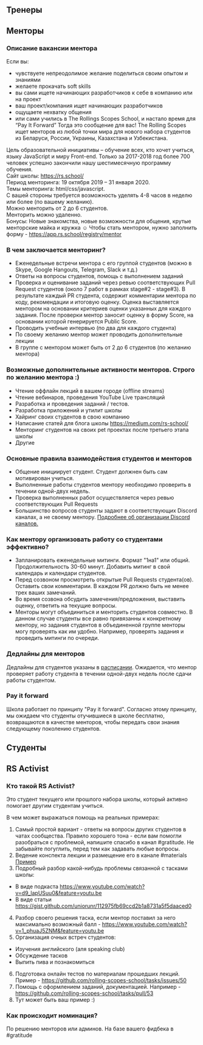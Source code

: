 ## Тренеры

## Менторы
### Описание вакансии ментора 
Если вы:
- чувствуете непреодолимое желание поделиться своим опытом и знаниями
- желаете прокачать soft skills
- вы сами ищете начинающих разработчиков к себе в компанию или на проект
- ваш проект/компания ищет начинающих разработчиков  
- ощущаете нехватку общения
- или сами учились в The Rollings Scopes School, и настало время для “Pay It Forward”
Тогда это сообщение для вас!
The Rolling Scopes ищет менторов из любой точки мира для нового набора студентов из Беларуси, России, Украины, Казахстана и Узбекистана.

Цель образовательной инициативы – обучение всех, кто хочет учиться, языку JavaScript и миру Front-end. Только за 2017-2018 год более 700 человек успешно закончили нашу шестимесячную программу обучения.  
Сайт школы: https://rs.school/  
Период менторинга: 19 октября 2019 – 31 января 2020.  
Темы менторинга: html/css/javascript.  
С вашей стороны требуется возможность уделять 4-8 часов в неделю или более (по вашему желанию).  
Можно менторить от 2 до 6 студентов.  
Менторить можно удаленно.  
Бонусы: Новые знакомства, новые возможности для общения, крутые менторские майка и кружка ☺️
Чтобы стать ментором, нужно заполнить форму - https://app.rs.school/registry/mentor

### В чем заключается менторинг?
- Еженедельные встречи ментора c его группой студентов (можно в Skype, Google Hangouts, Telegram, Slack и т.д.)
- Ответы на вопросы студентов, помощь с выполнением заданий
- Проверка и оценивание заданий через ревью соответствующих Pull Request студентов (около 7 работ в рамках stage#2 - stage#3). В результате каждый PR студента, содержит комментарии ментора по коду, рекомендации и итоговую оценку. Оценка выставляется ментором на основании критериев оценки указанных для каждого задания. После проверки ментор заносит оценку в форму Score, на основании которой генерируется Public Score.
- Проводить учебные интервью (по два для каждого студента)
- По своему желанию ментор может проводить дополнительные лекции 
- В группе с ментором может быть от 2 до 6 студентов (по желанию ментора)

### Возможные дополнительные активности менторов. Строго по желанию ментора :)
- Чтение оффлайн лекций в вашем городе (offline streams)
- Чтение вебинаров, проведения YouTube Live трансляций
- Разработка и проведения заданий / тестов.
- Разработка приложений и утилит школы
- Хайринг своих студентов в свою компанию
- Написание статей для блога школы https://medium.com/rs-school/
- Менторинг студентов на своих pet проектах после третьего этапа школы
- Другие

### Основные правила взаимодействия студентов и менторов
- Общение инициирует студент. Студент должнен быть сам мотивирован учиться. 
- Выполненные работы студентов ментору необходимо проверить в течении одной-двух недель.
- Проверка выполненных работ осуществляется через ревью соответствующих Pull Requests
- Большинство вопросов студенты задают в соответствующих Discord каналах, а не своему ментору. [Подробнее об организации Discord каналов.](discussion-rules.md)

### Как ментору организовать работу со студентами эффективно?
- Запланировать еженедельные митинги. Формат "1на1" или общий. Продолжительность 30-60 минут. Добавить митинг в свой календарь и календари студентов.
- Перед созвоном просмотреть открытые Pull Requests студента(ов). Оставить свои комментарии. В каждом PR должно быть не менее трех ваших замечаний. 
- Во время созвона обсудить замечения/предложения, выставить оценку, ответить на текущие вопросы. 
- Менторы могут объединиться и менторить студентов совместно. В данном случае студенты все равно привязанны к конкретному ментору, но задания студентов в объединенной группе менторы могу проверять как им удобно. Например, проверять задания и проведить митинги по очереди.
   
### Дедлайны для менторов 
Дедлайны для студентов указаны в [расписании](https://docs.google.com/spreadsheets/d/1oM2O8DtjC0HodB3j7hcIResaWBw8P18tXkOl1ymelvE/edit#gid=1509181302).
Ожидается, что ментор проверяет работу студента в течении одной-двух недель после сдачи работы студентом.

### Pay it forward
Школа работает по принципу "Pay it forward". Согласно этому принципу, мы ожидаем что студенты отучившиеся в школе бесплатно, возвращаются в качестве менторов, чтобы передать свои знания следующему поколению студентов.


## Студенты

## RS Activist
### Кто такой RS Activist? 
Это студент текущего или прошлого набора школы, который активно помогает другим студентам учиться.

В чем может выражаться помощь на реальных примерах:  
1. Самый простой вариант - ответы на вопросы других студентов в чатах сообщества. Правило хорошего тона - если вам помогли разобраться с проблемой, напишите спасибо в канал #gratitude. Не забывайте погуглить, перед тем как задавать любые вопросы.
2. Ведение конспекта лекции и размещение его в канале #materials [Пример](https://www.evernote.com/shard/s368/client/snv?noteGuid=b1359883-2b9e-419a-b9de-dd959fc05f05&noteKey=97c0f19486d851b3&sn=https%3A%2F%2Fwww.evernote.com%2Fshard%2Fs368%2Fsh%2Fb1359883-2b9e-419a-b9de-dd959fc05f05%2F97c0f19486d851b3&title=Git)
3. Подробный разбор какой-нибудь проблемы связанной с тасками школы:
  - В виде подкаста https://www.youtube.com/watch?v=d9_lapUSuu0&feature=youtu.be
  - В виде статьи https://gist.github.com/uniorunr/112975fb69ccd2b1a8731a5f5daaced0
4. Разбор своего решения таска, если ментор поставил за него максимально возможный балл - https://www.youtube.com/watch?v=1_phuaJ5ZNM&feature=youtu.be
5. Организация очных встреч студентов:
  - Изучения английского (аля speaking club)
  - Обсуждение тасков
  - Выпить пива и познакомиться
6. Подготовка онлайн тестов по материалам прошедших лекций. Пример - https://github.com/rolling-scopes-school/tasks/issues/50
7. Помощь с оформлением заданий, документацией. Например - https://github.com/rolling-scopes-school/tasks/pull/53
8. Тут может быть ваш пример :)

### Как происходит номинация? 
По решению менторов или админов. На базе вашего фидбека в #gratitude
